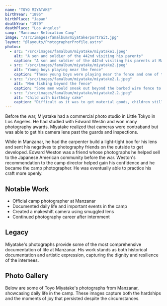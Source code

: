 ```yaml
---
name: "TOYO MIYATAKE"
birthYear: "1895"
birthPlace: "Japan"
deathYear: "1979"
deathPlace: "Los Angeles"
camp: "Manzanar Relocation Camp"
image: "/src/images/famalbum/miyatake/portrait.jpg"
layout: "@layouts/PhotographerProfile.astro"
photos:
  - src: "/src/images/famalbum/miyatake/miyatake1.jpeg"
    alt: "A son and soldier of the 442nd visiting his parents"
    caption: "A son and soldier of the 442nd visiting his parents at Manzanar Concentration Camp. Photo copyright by Archie Miyatake."
  - src: "/src/images/famalbum/miyatake/miyatake2.jpeg"
    alt: "Young boys playing near the fence"
    caption: "These young boys were playing near the fence and one of the guard tower of the camp. Photo copyright by Archie Miyatake."
  - src: "/src/images/famalbum/miyatake/miyatake2.1.jpeg"
    alt: "Men fishing beyond the fence"
    caption: "Some men would sneak out beyond the barbed wire fence to go fishing for several days."
  - src: "/src/images/famalbum/miyatake/miyatake2.2.jpeg"
    alt: "Child with birthday cake"
    caption: "Difficult as it was to get material goods, children still had birthdays to celebrate. Bartering was common to get birthday cakes from the cook."
---
```


Before the war, Miyatake had a commercial photo studio in Little Tokyo in Los Angeles. He had studied with Edward Westin and won many photography awards. Miyatake realized that cameras were contraband but was able to get his camera lens past the guards and inspections. 

While in Manzanar, he had the carpenter build a light-tight box for his lens and sent his negatives to photography friends on the outside to get developed. Edward Weston was a friend whose photographs he helped sell to the Japanese American community before the war. Weston's recommendation to the camp director helped gain his confidence and he became the camp photographer. He was eventually able to practice his craft more openly.

## Notable Work
- Official camp photographer at Manzanar
- Documented daily life and important events in the camp
- Created a makeshift camera using smuggled lens
- Continued photography career after internment

## Legacy
Miyatake's photographs provide some of the most comprehensive documentation of life at Manzanar. His work stands as both historical documentation and artistic expression, capturing the dignity and resilience of the internees.

## Photo Gallery
Below are some of Toyo Miyatake's photographs from Manzanar, showcasing daily life in the camp. These images capture both the hardships and the moments of joy that persisted despite the circumstances.
